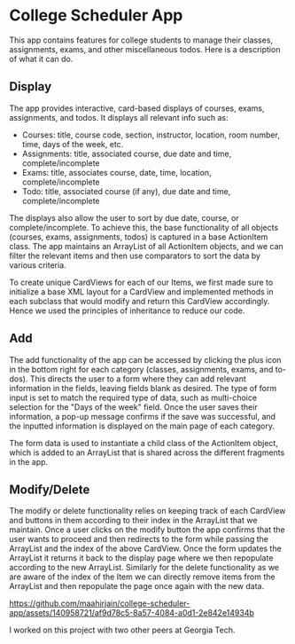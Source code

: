 # College Scheduler App

This app contains features for college students to manage their classes, assignments, exams, and other miscellaneous todos. Here is a description of what it can do.

## Display
The app provides interactive, card-based displays of courses, exams, assignments, and todos. It displays all relevant info such as:
- Courses: title, course code, section, instructor, location, room number, time, days of the week, etc.
- Assignments: title, associated course, due date and time, complete/incomplete
- Exams: title, associates course, date, time, location, complete/incomplete
- Todo: title, associated course (if any), due date and time, complete/incomplete

The displays also allow the user to sort by due date, course, or complete/incomplete. To achieve this, the base functionality of all objects (courses, exams, assignments, todos) is captured in a base ActionItem class. The app maintains an ArrayList of all ActionItem objects, and we can filter the relevant items and then use comparators to sort the data by various criteria.

To create unique CardViews for each of our Items, we first made sure to initialize a base XML layout for a CardView and implemented methods in each subclass that would modify and return this CardView accordingly. Hence we used the principles of inheritance to reduce our code.
​
## Add
The add functionality of the app can be accessed by clicking the plus icon in the bottom right for each category (classes, assignments, exams, and to-dos). This directs the user to a form where they can add relevant information in the fields, leaving fields blank as desired. The type of form input is set to match the required type of data, such as multi-choice selection for the "Days of the week" field. Once the user saves their information, a pop-up message confirms if the save was successful, and the inputted information is displayed on the main page of each category.

The form data is used to instantiate a child class of the ActionItem object, which is added to an ArrayList that is shared across the different fragments in the app.

## Modify/Delete
The modify or delete functionality relies on keeping track of each CardView and buttons in them according to their index in the ArrayList that we maintain. Once a user clicks on the modify button the app confirms that the user wants to proceed and then redirects to the form while passing the ArrayList and the index of the above CardView. Once the form updates the ArrayList it returns it back to the display page where we then repopulate according to the new ArrayList. Similarly for the delete functionality as we are aware of the index of the Item we can directly remove items from the ArrayList and then repopulate the page once again with the new data.

https://github.com/maahirjain/college-scheduler-app/assets/140958721/af9d78c5-8a57-4084-a0d1-2e842e14934b

I worked on this project with two other peers at Georgia Tech.
